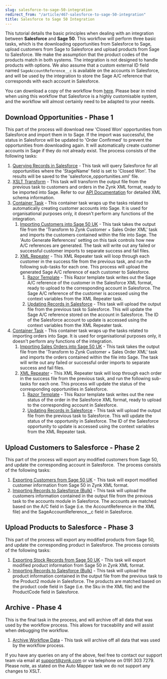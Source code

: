 ```yaml
---
slug: salesforce-to-sage-50-integration
redirect_from: "/article/467-salesforce-to-sage-50-integration"
title: Salesforce to Sage 50 Integration
---
```

This tutorial details the basic principles when dealing with an integration between **Salesforce** and **Sage 50**. This workflow will perform three basic tasks, which is the downloading opportunities from Salesforce to Sage, upload customers from Sage to Salesforce and upload products from Sage to Salesforce. We make the assumption that the product codes of the products match in both systems. The integration is not designed to handle products with options. We also assume that a custom external ID field named `SageAccountReference__c` is available on the accounts in Salesforce, and will be used by the integration to store the Sage A/C reference that corresponds with each account in Salesforce.

You can download a copy of the workflow from [here](https://github.com/zynksoftware/samples/tree/master/Integration%20Samples/Salesforce%20to%20Sage%2050). Please bear in mind when using this workflow that Salesforce is a highly customisable system, and the workflow will almost certainly need to be adapted to your needs.

## Download Opportunities - Phase 1
This part of the process will download new 'Closed Won' opportunities from Salesforce and import them in to Sage. If the import was successful, the status in Salesforce will be updated to 'Order Confirmed' to prevent the opportunities from downloading again. It will automatically create customer accounts in Sage if they do not already exist. The process consists of the following tasks:

1. [Querying Records in Salesforce](querying-records-in-salesforce) - This task will query Salesforce for all opportunities where the 'StageName' field is set to 'Closed Won'. The results will be saved to the 'salesforce\_opportunities.xml' file.
2. [XSLT Transform](xslt-transform) - This task will transform the output file from the previous task to customers and orders in the Zynk XML format, ready to be imported into Sage. Refer to our [API Documentation](http://api.zynk.com/zynk-xml-overview) for detailed XML schema information.
3. [Container Task](container-task) - This container task wraps up the tasks related to automatically creating customer accounts into Sage. It is used for organisational purposes only, it doesn't perform any functions of the integration.
    1. [Importing Customers into Sage 50 UK](importing-customers-into-sage-50-uk) - This task takes the output file from the 'Transform to Zynk Customer + Sales Order XML' task and imports the customers contained within the file into Sage. The 'Auto Generate References' setting on this task controls how new A/C references are generated. The task will write out any failed or successful customer imports to separate success and fail files.
    2. [XML Repeater](xml-repeater) - This XML Repeater task will loop through each customer in the success file from the previous task, and run the following sub-tasks for each one. This process will upload the generated Sage A/C reference of each customer to Salesforce.	
        1. [Razor Template](razor-template) - This Razor template task writes out the Sage A/C reference of the customer in the Salesforce XML format, ready to upload to the corresponding account in Salesforce. The Sage A/C reference of the customer is accessed using the context variables from the XML Repeater task.
        2. [Updating Records in Salesforce](updating-records-in-salesforce) - This task will upload the output file from the previous task to Salesforce. This will update the Sage A/C reference stored on the account in Salesforce. The ID of the Salesforce account to update is accessed using the context variables from the XML Repeater task.
4. [Container Task](container-task) - This container task wraps up the tasks related to importing orders into Sage. It is used for organisational purposes only, it doesn't perform any functions of the integration.  
    1. [Importing Sales Orders into Sage 50 UK](importing-sales-orders-into-sage-50-uk) - This task takes the output file from the 'Transform to Zynk Customer + Sales Order XML' task and imports the orders contained within the file into Sage. The task will write out any failed or successful order imports to separate success and fail files.
    2. [XML Repeater](xml-repeater) - This XML Repeater task will loop through each order in the success file from the previous task, and run the following sub-tasks for each one. This process will update the status of the corresponding opportunities in Salesforce.	
        1. [Razor Template](razor-template) - This Razor template task writes out the new status of the order in the Salesforce XML format, ready to upload to the corresponding account in Salesforce.
        2. [Updating Records in Salesforce](updating-records-in-salesforce) - This task will upload the output file from the previous task to Salesforce. This will update the status of the opportunity in Salesforce. The ID of the Salesforce opportunity to update is accessed using the context variables from the XML Repeater task.

## Upload Customers to Salesforce - Phase 2
This part of the process will export any modified customers from Sage 50, and update the corresponding account in Salesforce.  The process consists of the following tasks:

1. [Exporting Customers from Sage 50 UK](exporting-customers-from-sage-50-uk) - This task will export modified customer information from Sage 50 in Zynk XML format.
2. [Importing Records to Salesforce (Bulk)](importing-records-to-salesforce-(bulk)) - This task will upload the customers information contained in the output file from the previous task to the accounts module in Salesforce. The accounts are matched based on the A/C field in Sage (i.e. the AccountReference in the XML file) and the SageAccountReference__c field in Salesforce.

## Upload Products to Salesforce - Phase 3
This part of the process will export any modified products from Sage 50, and update the corresponding product in Salesforce. The process consists of the following tasks:

1. [Exporting Stock Records from Sage 50 UK](exporting-stock-records-from-sage-50-uk) - This task will export modified product information from Sage 50 in Zynk XML format.
2. [Importing Records to Salesforce (Bulk)](importing-records-to-salesforce-(bulk)) - This task will upload the product information contained in the output file from the previous task to the Product2 module in Salesforce. The products are matched based on the product code field in Sage (i.e. the Sku in the XML file) and the ProductCode field in Salesforce.

## Archive - Phase 4
This is the final task in the process, and will archive off all data that was used by the workflow process. This allows for traceability and will assist when debugging the workflow.

1. [Archive Workflow Data](archive-workflow-data) - This task will archive off all data that was used by the workflow process.

If you have any queries on any of the above, feel free to contact our support team via email at support@zynk.com or via telephone on 0191 303 7279.  Please note, as stated on the Auto Mapper task we do not support any changes to XSLT.